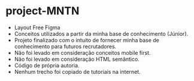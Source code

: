 # project-MNTN
- Layout Free Figma
- Conceitos utilizados a partir da minha base de conhecimento (Júnior).
- Projeto finalizado com o intuito de fornecer minha base de conhecimento para futuros recrutadores.
- Não foi levado em consideração conceitos mobile first.
-  Não foi levado em consideração HTML semântico.
- Código de própria autoria.
- Nenhum trecho foi copiado de tutoriais na internet.
